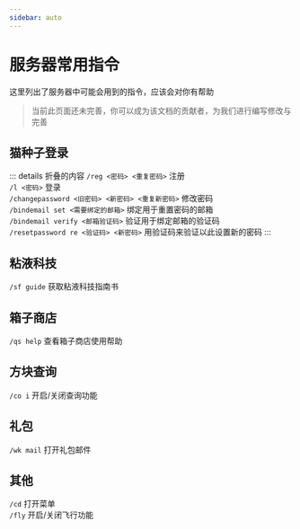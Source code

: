 ```yaml
---
sidebar: auto
---
```


# 服务器常用指令
这里列出了服务器中可能会用到的指令，应该会对你有帮助

> 当前此页面还未完善，你可以成为该文档的贡献者，为我们进行编写修改与完善

## 猫种子登录
::: details 折叠的内容
`/reg <密码> <重复密码>` 注册  
`/l <密码>` 登录  
`/changepassword <旧密码> <新密码> <重复新密码>` 修改密码  
`/bindemail set <需要绑定的邮箱>` 绑定用于重置密码的邮箱  
`/bindemail verify <邮箱验证码>` 验证用于绑定邮箱的验证码  
`/resetpassword re <验证码> <新密码>` 用验证码来验证以此设置新的密码
:::

## 粘液科技
`/sf guide` 获取粘液科技指南书  

## 箱子商店
`/qs help` 查看箱子商店使用帮助

## 方块查询
`/co i` 开启/关闭查询功能

## 礼包
`/wk mail` 打开礼包邮件

## 其他
`/cd` 打开菜单  
`/fly` 开启/关闭飞行功能